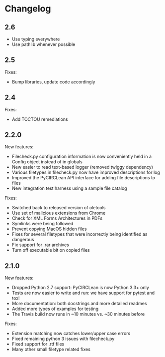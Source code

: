 Changelog
=========

2.6
---

- Use typing everywhere
- Use pathlib whenever possible

2.5
---

Fixes:
- Bump libraries, update code accordingly

2.4
---

Fixes:
- Add TOCTOU remediations

2.2.0
---
New features:
- Filecheck.py configuration information is now conveniently held in a Config
object instead of in globals
- New easier to read text-based logger (removed twiggy dependency)
- Various filetypes in filecheck.py now have improved descriptions for log
- Improved the PyCIRCLean API interface for adding file descriptions to files
- New integration test harness using a sample file catalog

Fixes:
- Switched back to released version of oletools
- Use set of malicious extensions from Chrome
- Check for XML Forms Architectures in PDFs
- Symlinks were being followed
- Prevent copying MacOS hidden files
- Fixes for several filetypes that were incorrectly being identified as dangerous
- Fix support for .rar archives
- Turn off executable bit on copied files


2.1.0
---

New features:
- Dropped Python 2.7 support: PyCIRCLean is now Python 3.3+ only
- Tests are now easier to write and run: we have support for pytest and tox!
- More documentation: both docstrings and more detailed readmes
- Added more types of examples for testing
- The Travis build now runs in ~10 minutes vs. ~30 minutes before


Fixes:
- Extension matching now catches lower/upper case errors
- Fixed remaining python 3 issues with filecheck.py
- Fixed support for .rtf files
- Many other small filetype related fixes
